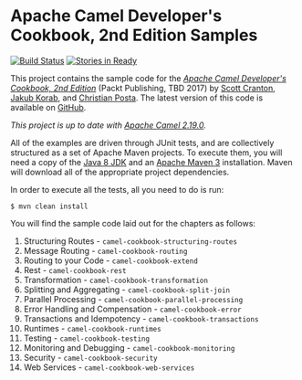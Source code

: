 Apache Camel Developer's Cookbook, 2nd Edition Samples
======================================================

[![Build Status](https://travis-ci.org/CamelCookbook/camel-cookbook-examples.png?branch=master)](https://travis-ci.org/CamelCookbook/camel-cookbook-examples) [![Stories in Ready](https://badge.waffle.io/CamelCookbook/camel-cookbook-examples.png?label=ready&title=Ready)](https://waffle.io/CamelCookbook/camel-cookbook-examples?utm_source=badge)

This project contains the sample code for the [_Apache Camel Developer's Cookbook, 2nd Edition_](http://www.packtpub.com/apache-camel-developers-cookbook/book)
(Packt Publishing, TBD 2017) by [Scott Cranton](https://github.com/scranton), [Jakub Korab](https://github.com/jkorab), and [Christian Posta](https://github.com/christian-posta).
The latest version of this code is available on [GitHub](http://github.com/CamelCookbook/camel-cookbook-examples).

*This project is up to date with [Apache Camel 2.19.0](http://camel.apache.org/camel-2190-release.html).*

All of the examples are driven through JUnit tests, and are collectively structured as a set
of Apache Maven projects. To execute them, you will need a copy of the [Java 8 JDK](http://openjdk.java.net/install/)
and an [Apache Maven 3](http://maven.apache.org/) installation. 
Maven will download all of the appropriate project dependencies.

In order to execute all the tests, all you need to do is run:

    $ mvn clean install

You will find the sample code laid out for the chapters as follows:

1. Structuring Routes - `camel-cookbook-structuring-routes`
2. Message Routing - `camel-cookbook-routing`
3. Routing to your Code - `camel-cookbook-extend`
4. Rest - `camel-cookbook-rest`
5. Transformation - `camel-cookbook-transformation`
6. Splitting and Aggregating - `camel-cookbook-split-join`
7. Parallel Processing - `camel-cookbook-parallel-processing`
8. Error Handling and Compensation - `camel-cookbook-error`
9. Transactions and Idempotency - `camel-cookbook-transactions`
10. Runtimes - `camel-cookbook-runtimes`
11. Testing - `camel-cookbook-testing`
12. Monitoring and Debugging - `camel-cookbook-monitoring`
13. Security - `camel-cookbook-security`
14. Web Services - `camel-cookbook-web-services`
